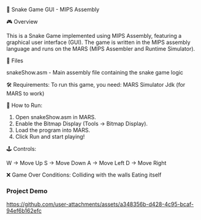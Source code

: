 🐍 Snake Game GUI - MIPS Assembly

🎮 Overview

This is a Snake Game implemented using MIPS Assembly, featuring a graphical user interface (GUI). The game is written in the MIPS assembly language and runs on the MARS (MIPS Assembler and Runtime Simulator).

📂 Files

snakeShow.asm - Main assembly file containing the snake game logic

🛠 Requirements:
To run this game, you need:
MARS Simulator
Jdk (for MARS to work)


🚀 How to Run:
1) Open snakeShow.asm in MARS.
2) Enable the Bitmap Display (Tools → Bitmap Display).
3) Load the program into MARS.
4) Click Run and start playing!


🕹️ Controls:

W → Move Up
S → Move Down
A → Move Left
D → Move Right


❌ Game Over Conditions:
Colliding with the walls
Eating itself


### Project Demo


https://github.com/user-attachments/assets/a348356b-d428-4c95-bcaf-94ef6b162efc
